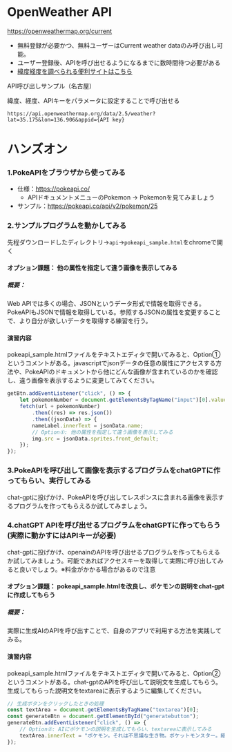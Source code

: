 
# OpenWeather API
https://openweathermap.org/current
- 無料登録が必要かつ、無料ユーザーはCurrent weather dataのみ呼び出し可能。
- ユーザー登録後、APIを呼び出せるようになるまでに数時間待つ必要がある
- [緯度経度を調べられる便利サイトはこちら](https://fukuno.jig.jp/app/map/latlng/)


API呼び出しサンプル（名古屋）

緯度、経度、APIキーをパラメータに設定することで呼び出せる
```
https://api.openweathermap.org/data/2.5/weather?lat=35.175&lon=136.906&appid={API key}
```

# ハンズオン

### 1.PokeAPIをブラウザから使ってみる
- 仕様：https://pokeapi.co/
  - APIドキュメントメニューのPokemon → Pokemonを見てみましょう
- サンプル：https://pokeapi.co/api/v2/pokemon/25

### 2.サンプルプログラムを動かしてみる
先程ダウンロードしたディレクトリ→`api`→`pokeapi_sample.html`をchromeで開く

#### オプション課題： 他の属性を指定して違う画像を表示してみる

##### 概要：
Web APIでは多くの場合、JSONというデータ形式で情報を取得できる。PokeAPIもJSONで情報を取得している。参照するJSONの属性を変更することで、より自分が欲しいデータを取得する練習を行う。

#### 演習内容
pokeapi_sample.htmlファイルをテキストエディタで開いてみると、Option①というコメントがある。javascriptでjsonデータの任意の属性にアクセスする方法や、PokeAPIのドキュメントから他にどんな画像が含まれているのかを確認し、違う画像を表示するように変更してみてください。

``` javascript
getBtn.addEventListener("click", () => {
    let pokemonNumber = document.getElementsByTagName("input")[0].value;
    fetch(url + pokemonNumber)
        .then((res) => res.json())
        .then((jsonData) => {
        nameLabel.innerText = jsonData.name;
        // Option①: 他の属性を指定して違う画像を表示してみる
        img.src = jsonData.sprites.front_default;
    });
});
```


### 3.PokeAPIを呼び出して画像を表示するプログラムをchatGPTに作ってもらい、実行してみる
chat-gptに投げかけ、PokeAPIを呼び出してレスポンスに含まれる画像を表示するプログラムを作ってもらえるか試してみましょう。

### 4.chatGPT APIを呼び出せるプログラムをchatGPTに作ってもらう(実際に動かすにはAPIキーが必要)
chat-gptに投げかけ、openainのAPIを呼び出せるプログラムを作ってもらえるか試してみましょう。可能であればアクセスキーを取得して実際に呼び出してみると良いでしょう。※料金がかかる場合があるので注意


#### オプション課題： pokeapi_sample.htmlを改良し、ポケモンの説明をchat-gptに作成してもらう

##### 概要：
実際に生成AIのAPIを呼び出すことで、自身のアプリで利用する方法を実践してみる。

#### 演習内容
pokeapi_sample.htmlファイルをテキストエディタで開いてみると、Option②というコメントがある。chat-gptのAPIを呼び出して説明文を生成してもらう。生成してもらった説明文をtextareaに表示するように編集してください。

``` javascript
// 生成ボタンをクリックしたときの処理
const textArea = document.getElementsByTagName("textarea")[0];
const generateBtn = document.getElementById("generatebutton");
generateBtn.addEventListener("click", () => {
    // Option②: AIにポケモンの説明を生成してもらい、textareaに表示してみる
    textArea.innerText = "ポケモン。それは不思議な生き物。ポケットモンスター。縮めて、ポケモン"
});
```